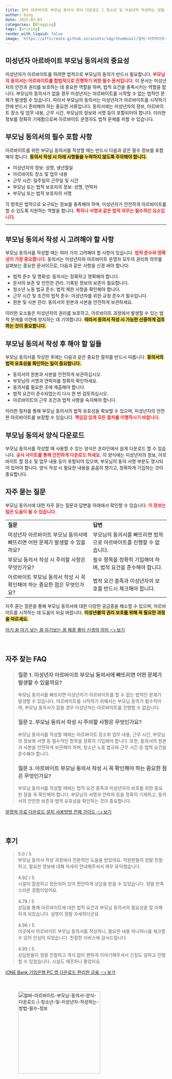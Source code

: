 ```yaml
---
title: 알바 아르바이트 부모님 동의서 양식 다운로드 | 청소년 및 미성년자 작성하는 방법 필수 정보
author: bing
date: 2025-02-03
categories: [Blogging]
tags: [writing]
render_with_liquid: false
image: 'https://afficreate.github.io/assets/img/thumbnail/알바-아르바이트-부모님-동의서-양식-다운로드-|-청소년-및-미성년자-작성하는-방법-필수-정보.webp'
---
```



<h2 id='미성년자_아르바이트_부모님_동의서의_중요성'>미성년자 아르바이트 부모님 동의서의 중요성</h2>

<p>미성년자가 아르바이트를 하려면 법적으로 부모님의 동의가 반드시 필요합니다. <b><span style="color: #ee2323;">부모님의 동의서는 아르바이트를 합법적으로 진행하기 위한 필수 문서입니다.</span></b> 이 문서는 미성년자의 안전과 권리를 보호하는 데 중요한 역할을 하며, 법적 요건을 충족시키는 역할을 합니다. 부모님의 동의서가 없을 경우 미성년자는 아르바이트를 시작할 수 없는 법적인 문제가 발생할 수 있습니다. 따라서 부모님의 동의서는 미성년자가 아르바이트를 시작하기 전에 반드시 준비해야 하는 중요한 서류입니다. 동의서에는 미성년자의 정보, 아르바이트 장소 및 업무 내용, 근무 시간, 부모님의 정보와 서명 등이 포함되어야 합니다. 이러한 정보를 정확히 기재함으로써 아르바이트 운영자도 법적 문제를 피할 수 있습니다.</p>

<h2 id='부모님_동의서의_필수_포함_사항'>부모님 동의서의 필수 포함 사항</h2>

<p>아르바이트를 위한 부모님 동의서를 작성할 때는 반드시 다음과 같은 필수 정보를 포함해야 합니다. <b><span style="background-color: #ffe066;">동의서 작성 시 아래 사항들을 누락하지 않도록 주의해야 합니다.</span></b></p>

<ul>
    <li>미성년자의 정보: 성명, 생년월일</li>
    <li>아르바이트 장소 및 업무 내용</li>
    <li>근무 시간: 일주일의 근무일 및 시간</li>
    <li>부모님 또는 법적 보호자의 정보: 성명, 연락처</li>
    <li>부모님 또는 법적 보호자의 서명</li>
</ul>

<p>각 항목은 법적으로 요구되는 정보를 충족해야 하며, 미성년자가 안전하게 아르바이트를 할 수 있도록 지원하는 역할을 합니다. <b><span style="color: #ee2323;">특히나 서명과 같은 법적 의무는 필수적인 요소입니다.</span></b></p>

<hr />

<h2 id='부모님_동의서_작성_시_고려해야_할_사항'>부모님 동의서 작성 시 고려해야 할 사항</h2>

<p>부모님 동의서를 작성할 때는 여러 가지 고려해야 할 사항이 있습니다. <b><span style="color: #ee2323;">법적 준수와 명확성이 가장 중요합니다.</span></b> 동의서는 미성년자와 아르바이트 운영자 모두의 권리와 의무를 살펴보는 중요한 문서이므로, 다음과 같은 사항을 신경 써야 합니다:</p>

<ul>
    <li>법적 준수 및 명확성: 동의서는 정확하고 명확해야 합니다.</li>
    <li>문서의 보존 및 안전한 관리: 기록된 정보의 보존이 필요합니다.</li>
    <li>청소년 노동 법규 준수: 법적 제한 사항을 확인해야 합니다.</li>
    <li>근무 시간 및 조건의 법적 준수: 미성년자를 위한 규정 준수가 필수입니다.</li>
    <li>원본 및 사본 관리: 동의서의 원본과 사본을 안전하게 보관하세요.</li>
</ul>

<p>이러한 요소들은 미성년자의 권리를 보호하고, 아르바이트 과정에서 발생할 수 있는 법적 문제를 미연에 방지하는 데 기여합니다. <b><span style="background-color: #ffe066;">따라서 동의서 작성 시 가능한 신중하게 검토하는 것이 중요합니다.</span></b></p>

<h2 id='부모님_동의서_작성_후_해야할_일들'>부모님 동의서 작성 후 해야 할 일들</h2>

<p>부모님 동의서를 작성한 후에는 다음과 같은 중요한 절차를 반드시 따릅니다. <b><span style="background-color: #ffe066;">동의서의 법적 유효성을 확인하는 일이 중요합니다.</span></b></p>

<ul>
    <li>동의서의 원본과 사본을 안전하게 보관하십시오.</li>
    <li>부모님의 서명과 연락처를 정확히 확인하세요.</li>
    <li>동의서를 필요한 곳에 제출해야 합니다.</li>
    <li>법적 요건이 준수되었는지 다시 한 번 검토하십시오.</li>
    <li>아르바이트의 근무 조건과 법적 사항을 숙지해야 합니다.</li>
</ul>

<p>이러한 절차를 통해 부모님 동의서의 법적 유효성을 확보할 수 있으며, 미성년자의 안전한 아르바이트를 보장할 수 있습니다. <b><span style="color: #ee2323;">책임감 있게 모든 절차를 이행하시기 바랍니다.</span></b></p>

<h2 id='부모님_동의서_양식_다운로드'>부모님 동의서 양식 다운로드</h2>

<p>부모님 동의서를 작성할 때 사용할 수 있는 양식은 온라인에서 쉽게 다운로드 할 수 있습니다. <b><span style="color: #ee2323;">공식 사이트를 통해 안전하게 다운로드 하세요.</span></b> 이 양식에는 미성년자의 정보, 아르바이트 할 장소 및 업무 내용 등이 포함되어 있으며, 부모님의 동의 서명 부분도 명시되어 있어야 합니다. 양식 작성 시 필요한 내용을 꼼꼼히 챙기고, 정확하게 기입하는 것이 중요합니다.</p>

<h2 id='자주_묻는_질문'>자주 묻는 질문</h2>

<p>부모님 동의서에 대한 자주 묻는 질문과 답변을 아래에서 확인할 수 있습니다. <b><span style="color: #ee2323;">이 정보는 많은 도움이 될 수 있습니다.</span></b></p>

<table>
    <tr>
        <td><b>질문</b></td>
        <td><b>답변</b></td>
    </tr>
    <tr>
        <td>미성년자 아르바이트 부모님 동의서에 빠뜨리면 어떤 문제가 발생할 수 있을까요?</td>
        <td>부모님의 동의서를 빠뜨리면 법적으로 아르바이트를 진행할 수 없습니다.</td>
    </tr>
    <tr>
        <td>부모님 동의서 작성 시 주의할 사항은 무엇인가요?</td>
        <td>필수 항목을 정확히 기입해야 하며, 법적 요건을 준수해야 합니다.</td>
    </tr>
    <tr>
        <td>아르바이트 부모님 동의서 작성 시 꼭 확인해야 하는 중요한 점은 무엇인가요?</td>
        <td>법적 요건 충족과 미성년자의 보호를 반드시 체크해야 합니다.</td>
    </tr>
</table>

<p>자주 묻는 질문을 통해 부모님 동의서에 대한 다양한 궁금증을 해소할 수 있으며, 아르바이트를 시작하는 데 도움이 되길 바랍니다. <b><span style="background-color: #ffe066;">미성년者의 권리 보호를 위해 꼭 필요한 과정을 따르세요.</span></b></p>


<p><a class="click-button" title="아기 꿈 아기 낳는 꿈 아기보는 꿈 해몽 풀이 신생의 의미" href="https://afficreate.github.io/posts/%EC%95%84%EA%B8%B0-%EA%BF%88-%EC%95%84%EA%B8%B0-%EB%82%B3%EB%8A%94-%EA%BF%88-%EC%95%84%EA%B8%B0%EB%B3%B4%EB%8A%94-%EA%BF%88-%ED%95%B4%EB%AA%BD-%ED%92%80%EC%9D%B4-%EC%8B%A0%EC%83%9D%EC%9D%98-%EC%9D%98%EB%AF%B8/" rel="dofollow">아기 꿈 아기 낳는 꿈 아기보는 꿈 해몽 풀이 신생의 의미 👈 보기</a></p><br>
<h2 id='자주_찾는_FAQ'>자주 찾는 FAQ</h2>
<div itemscope="" itemtype="https://schema.org/FAQPage"> 
<blockquote> 
<div itemscope="" itemprop="mainEntity" itemtype="https://schema.org/Question"> 
<h3 itemprop="name">질문 1. 미성년자 아르바이트 부모님 동의서에 빠뜨리면 어떤 문제가 발생할 수 있을까요?</h3> 
<div itemscope="" itemprop="acceptedAnswer" itemtype="https://schema.org/Answer"> 
<span itemprop="text"> 
<p>부모님 동의서를 빠뜨리면 미성년자가 아르바이트를 할 수 없는 법적인 문제가 발생할 수 있습니다. 아르바이트를 시작하기 위해서는 부모님 동의가 필수적이며, 부모님 동의서가 없을 경우 미성년자는 아르바이트를 진행할 수 없습니다.</p> 
</span> 
</div> 
</div> 
<div itemscope="" itemprop="mainEntity" itemtype="https://schema.org/Question"> 
<h3 itemprop="name">질문 2. 부모님 동의서 작성 시 주의할 사항은 무엇인가요?</h3> 
<div itemscope="" itemprop="acceptedAnswer" itemtype="https://schema.org/Answer"> 
<span itemprop="text"> 
<p>부모님 동의서를 작성할 때에는 아르바이트 장소와 업무 내용, 근무 시간, 부모님의 정보와 서명 등 필수적인 항목을 정확히 기입해야 합니다. 또한, 동의서의 원본과 사본을 안전하게 보관해야 하며, 청소년 노동 법규와 근무 시간 등 법적 요건을 준수해야 합니다.</p> 
</span> 
</div> 
</div> 
<div itemscope="" itemprop="mainEntity" itemtype="https://schema.org/Question"> 
<h3 itemprop="name">질문 3. 아르바이트 부모님 동의서 작성 시 꼭 확인해야 하는 중요한 점은 무엇인가요?</h3> 
<div itemscope="" itemprop="acceptedAnswer" itemtype="https://schema.org/Answer"> 
<span itemprop="text"> 
<p>부모님 동의서를 작성할 때에는 법적 요건 충족과 미성년자의 보호를 위한 중요한 점을 꼭 확인해야 합니다. 부모님의 서명과 연락처 등을 정확히 기재하고, 동의서의 안전한 보존과 법적 유효성을 확인하는 것이 중요합니다.</p> 
</span> 
</div> 
</div> 
</blockquote> 
</div>
<p><a class="click-button" title="알캡쳐 무료 다운로드 설치 사용방법 전체 가이드" href="https://afficreate.github.io/posts/%EC%95%8C%EC%BA%A1%EC%B3%90-%EB%AC%B4%EB%A3%8C-%EB%8B%A4%EC%9A%B4%EB%A1%9C%EB%93%9C-%EC%84%A4%EC%B9%98-%EC%82%AC%EC%9A%A9%EB%B0%A9%EB%B2%95-%EC%A0%84%EC%B2%B4-%EA%B0%80%EC%9D%B4%EB%93%9C/" rel="dofollow">알캡쳐 무료 다운로드 설치 사용방법 전체 가이드 👈 보기</a></p><br>
<h2 id='후기'>후기</h2>
<div itemscope itemtype="https://schema.org/Product">
  <blockquote>
  <div itemprop="review" itemscope itemtype="https://schema.org/Review">
      <div itemprop="reviewRating" itemscope itemtype="https://schema.org/Rating"> <span itemprop="ratingValue">5.0</span> / <span itemprop="bestRating">5</span> </div>
      <span itemprop="reviewBody">부모님 동의서 작성 과정에서 전문적인 도움을 받았어요. 직원분들이 정말 친절하고, 필요한 정보에 대해 자세히 안내해주셔서 매우 유익했습니다.</span>
  </div>
  <br>
  <div itemprop="review" itemscope itemtype="https://schema.org/Review">
      <div itemprop="reviewRating" itemscope itemtype="https://schema.org/Rating"> <span itemprop="ratingValue">4.92</span> / <span itemprop="bestRating">5</span> </div>
      <span itemprop="reviewBody">시설이 깔끔하고 정돈되어 있어 편안하게 상담을 받을 수 있었습니다. 정말 만족스러운 경험이었어요.</span>
  </div>
  <br>
  <div itemprop="review" itemscope itemtype="https://schema.org/Review">
      <div itemprop="reviewRating" itemscope itemtype="https://schema.org/Rating"> <span itemprop="ratingValue">4.79</span> / <span itemprop="bestRating">5</span> </div>
      <span itemprop="reviewBody">상담을 통해 아르바이트에 대한 법적 요건과 부모님 동의서의 필요성을 잘 이해하게 되었습니다. 설명이 정말 자세하더군요.</span>
  </div>
  <br>
  <div itemprop="review" itemscope itemtype="https://schema.org/Review">
      <div itemprop="reviewRating" itemscope itemtype="https://schema.org/Rating"> <span itemprop="ratingValue">4.96</span> / <span itemprop="bestRating">5</span> </div>
      <span itemprop="reviewBody">이곳에서 아르바이트 부모님 동의서를 작성하니, 필요한 내용 하나하나를 체크할 수 있어 안심이 되었습니다. 친절한 서비스에 감사드립니다.</span>
  </div>
  <br>
  <div itemprop="review" itemscope itemtype="https://schema.org/Review">
      <div itemprop="reviewRating" itemscope itemtype="https://schema.org/Rating"> <span itemprop="ratingValue">4.95</span> / <span itemprop="bestRating">5</span> </div>
      <span itemprop="reviewBody">상담원들이 정말 친절하고 격식 없이 편하게 이야기해주셔서 긴장도 덜하고 진행할 수 있었습니다. 시설도 깨끗하니 좋았어요.</span>
  </div>
  </blockquote>
</div>
<p><a class="click-button" title="iONE Bank 기업은행 PC 앱 다운로드 편리한 금융" href="https://afficreate.github.io/posts/iONE-Bank-%EA%B8%B0%EC%97%85%EC%9D%80%ED%96%89-PC-%EC%95%B1-%EB%8B%A4%EC%9A%B4%EB%A1%9C%EB%93%9C-%ED%8E%B8%EB%A6%AC%ED%95%9C-%EA%B8%88%EC%9C%B5/" rel="dofollow">iONE Bank 기업은행 PC 앱 다운로드 편리한 금융 👈 보기</a></p><br>
<figure class="image"><img src="https://afficreate.github.io/assets/img/thumbnail/알바-아르바이트-부모님-동의서-양식-다운로드-|-청소년-및-미성년자-작성하는-방법-필수-정보.webp" alt="알바-아르바이트-부모님-동의서-양식-다운로드-|-청소년-및-미성년자-작성하는-방법-필수-정보" width="256" height="256"></figure>